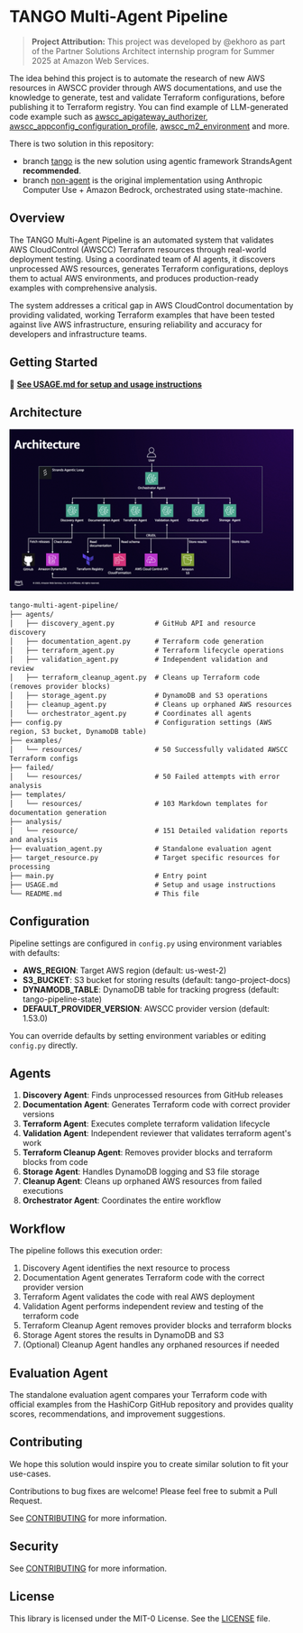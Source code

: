 # TANGO Multi-Agent Pipeline

> **Project Attribution:** This project was developed by @ekhoro as part of the Partner Solutions Architect internship program for Summer 2025 at Amazon Web Services.

The idea behind this project is to automate the research of new AWS resources in AWSCC provider through AWS documentations, and use the knowledge to generate, test and validate Terraform configurations, before publishing it to Terraform registry. You can find example of LLM-generated code example such as  [awscc_apigateway_authorizer](https://registry.terraform.io/providers/hashicorp/awscc/latest/docs/resources/apigateway_authorizer), [awscc_appconfig_configuration_profile](https://registry.terraform.io/providers/hashicorp/awscc/latest/docs/resources/appconfig_configuration_profile), [awscc_m2_environment](https://registry.terraform.io/providers/hashicorp/awscc/latest/docs/resources/m2_environment) and more.

There is two solution in this repository:
* branch [tango](aws-samples/generate-awscc-with-bedrock-claude-computer-use/tree/tango) is the new solution using agentic framework StrandsAgent **recommended**. 
* branch [non-agent](aws-samples/generate-awscc-with-bedrock-claude-computer-use/tree/non-agent) is the original implementation using Anthropic Computer Use + Amazon Bedrock, orchestrated using state-machine.

## Overview

The TANGO Multi-Agent Pipeline is an automated system that validates AWS CloudControl (AWSCC) Terraform resources through real-world deployment testing. Using a coordinated team of AI agents, it discovers unprocessed AWS resources, generates Terraform configurations, deploys them to actual AWS environments, and produces production-ready examples with comprehensive analysis.

The system addresses a critical gap in AWS CloudControl documentation by providing validated, working Terraform examples that have been tested against live AWS infrastructure, ensuring reliability and accuracy for developers and infrastructure teams.

## Getting Started

📖 **[See USAGE.md for setup and usage instructions](USAGE.md)**

## Architecture

![TANGO Multi-Agent Pipeline Architecture](img/Diagram.png)

```
tango-multi-agent-pipeline/
├── agents/
│   ├── discovery_agent.py          # GitHub API and resource discovery
│   ├── documentation_agent.py      # Terraform code generation
│   ├── terraform_agent.py          # Terraform lifecycle operations
│   ├── validation_agent.py         # Independent validation and review
│   ├── terraform_cleanup_agent.py  # Cleans up Terraform code (removes provider blocks)
│   ├── storage_agent.py            # DynamoDB and S3 operations
│   ├── cleanup_agent.py            # Cleans up orphaned AWS resources
│   └── orchestrator_agent.py       # Coordinates all agents
├── config.py                       # Configuration settings (AWS region, S3 bucket, DynamoDB table)
├── examples/
│   └── resources/                  # 50 Successfully validated AWSCC Terraform configs
├── failed/
│   └── resources/                  # 50 Failed attempts with error analysis
├── templates/
│   └── resources/                  # 103 Markdown templates for documentation generation
├── analysis/
│   └── resource/                   # 151 Detailed validation reports and analysis
├── evaluation_agent.py             # Standalone evaluation agent
├── target_resource.py              # Target specific resources for processing
├── main.py                         # Entry point
├── USAGE.md                        # Setup and usage instructions
└── README.md                       # This file
```

## Configuration

Pipeline settings are configured in `config.py` using environment variables with defaults:

- **AWS_REGION**: Target AWS region (default: us-west-2)
- **S3_BUCKET**: S3 bucket for storing results (default: tango-project-docs)  
- **DYNAMODB_TABLE**: DynamoDB table for tracking progress (default: tango-pipeline-state)
- **DEFAULT_PROVIDER_VERSION**: AWSCC provider version (default: 1.53.0)

You can override defaults by setting environment variables or editing `config.py` directly.

## Agents

1. **Discovery Agent**: Finds unprocessed resources from GitHub releases
2. **Documentation Agent**: Generates Terraform code with correct provider versions
3. **Terraform Agent**: Executes complete terraform validation lifecycle
4. **Validation Agent**: Independent reviewer that validates terraform agent's work
5. **Terraform Cleanup Agent**: Removes provider blocks and terraform blocks from code
6. **Storage Agent**: Handles DynamoDB logging and S3 file storage
7. **Cleanup Agent**: Cleans up orphaned AWS resources from failed executions
8. **Orchestrator Agent**: Coordinates the entire workflow

## Workflow

The pipeline follows this execution order:

1. Discovery Agent identifies the next resource to process
2. Documentation Agent generates Terraform code with the correct provider version
3. Terraform Agent validates the code with real AWS deployment
4. Validation Agent performs independent review and testing of the terraform code
5. Terraform Cleanup Agent removes provider blocks and terraform blocks
6. Storage Agent stores the results in DynamoDB and S3
7. (Optional) Cleanup Agent handles any orphaned resources if needed

## Evaluation Agent

The standalone evaluation agent compares your Terraform code with official examples from the HashiCorp GitHub repository and provides quality scores, recommendations, and improvement suggestions.


## Contributing

We hope this solution would inspire you to create similar solution to fit your use-cases. 

Contributions to bug fixes are welcome! Please feel free to submit a Pull Request.

See [CONTRIBUTING](CONTRIBUTING.md#security-issue-notifications) for more information.

## Security

See [CONTRIBUTING](CONTRIBUTING.md#security-issue-notifications) for more information.

## License

This library is licensed under the MIT-0 License. See the [LICENSE](LICENSE) file.
